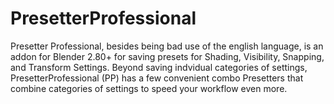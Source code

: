 # PresetterProfessional

Presetter Professional, besides being bad use of the english language, is an addon for Blender 2.80+ for saving presets for Shading, Visibility, Snapping, and Transform Settings. Beyond saving indvidual categories of settings, PresetterProfessional (PP) has a few convenient combo Presetters that combine categories of settings to speed your workflow even more.

